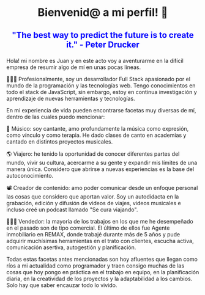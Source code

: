 # <p align="center">Bienvenid@ a mi perfil! 👋</p>

## <p align="center"><font color="blue">"The best way to predict the future is to create it." - Peter Drucker</font></p>

Hola! mi nombre es Juan y en este acto voy a aventurarme en la difícil empresa de resumir algo de mí en unas pocas líneas.

👨🏻‍💻 Profesionalmente, soy un desarrollador Full Stack apasionado por el mundo de la programación y las tecnologías web. Tengo conocimientos en todo el stack de JavaScript, sin embargo, estoy en continua investigación y aprendizaje de nuevas herramientas y tecnologías.

En mi experiencia de vida pueden encontrarse facetas muy diversas de mí, dentro de las cuales puedo mencionar:

🎸 Músico: soy cantante, amo profundamente la música como expresión, como vínculo y como terapia. He dado clases de canto en academias y cantado en distintos proyectos musicales.

🌎 Viajero: he tenido la oportunidad de conocer diferentes partes del mundo, vivir su cultura, acercarme a su gente y expandir mis límites de una manera única. Considero que abrirse a nuevas experiencias es la base del autoconocimiento.

📽️ Creador de contenido: amo poder comunicar desde un enfoque personal las cosas que considero que aportan valor. Soy un autodidacta en la grabación, edición y difusión de videos de viajes, videos musicales e incluso creé un podcast llamado "Se cura viajando".

👨🏻‍💼 Vendedor: la mayoría de los trabajos en los que me he desempeñado en el pasado son de tipo comercial. El último de ellos fue Agente inmobiliario en REMAX, donde trabajé durante más de 5 años y pude adquirir muchísimas herramientas en el trato con clientes, escucha activa, comunicación asertiva, autogestión y planificación.

Todas estas facetas antes mencionadas son hoy afluentes que llegan como ríos a mi actualidad como programador y traen consigo muchas de las cosas que hoy pongo en práctica en el trabajo en equipo, en la planificación diaria, en la creatividad de los proyectos y la adaptabilidad a los cambios. Solo hay que saber encauzar todo lo vivido.
